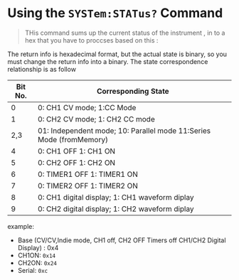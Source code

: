 # Using the `SYSTem:STATus?` Command
> THis command sums up the current status of the instrument , in to a hex that you have to proccses based on this : 


The return info is hexadecimal format, but the actual
state is binary, so you must change the return info into a
binary. The state correspondence relationship is as
follow

| Bit No. | Corresponding State |
|---|---|
| 0 | 0: CH1 CV mode; 1:CC Mode |
| 1 | 0: CH2 CV mode; 1: CH2 CC mode |  
|2,3  |  01: Independent mode; 10: Parallel mode 11:Series Mode (fromMemory)|
|4|0: CH1 OFF 1: CH1 ON|
|5|0: CH2 OFF 1: CH2 ON|
|6|0: TIMER1 OFF 1: TIMER1 ON|
|7|0: TIMER2 OFF 1: TIMER2 ON|
|8|0: CH1 digital display; 1: CH1 waveform diplay|
|9|0: CH2 digital display; 1: CH2 waveform diplay|

example: 
* Base (CV/CV,Indie mode, CH1 off, CH2 OFF Timers off CH1/CH2 Digital Display) : 0x4
* CH1ON: `0x14`
* CH2ON: `0x24`
* Serial: `0xc`
